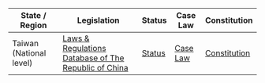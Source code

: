 | State / Region | Legislation | Status | Case Law | Constitution |
| -------------- | ----------- | ------ | -------- | ------------ |
| Taiwan (National level) | [Laws & Regulations Database of The Republic of China](https://law.moj.gov.tw/Eng/Home/Index) | [Status](https://law.moj.gov.tw/Eng/Home/Index?ty=F) | [Case Law](https://law.moj.gov.tw/Eng/judcon/judcon.aspx) | [Constitution](https://law.moj.gov.tw/Eng/LawClass/LawAll.aspx?PCode=A0000001) |